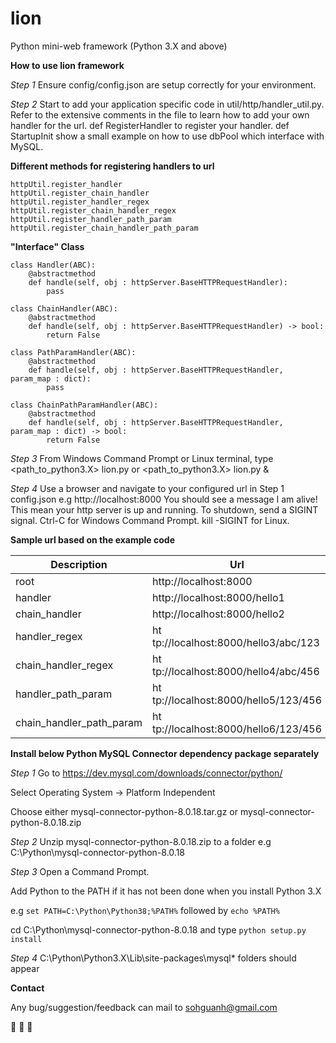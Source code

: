 # lion
Python mini-web framework (Python 3.X and above)

**How to use lion framework**

*Step 1*
Ensure config/config.json are setup correctly for your environment.

*Step 2*
Start to add your application specific code in util/http/handler_util.py. Refer to the extensive comments in the file to learn how to add your own handler for the url. def RegisterHandler to register your handler. def StartupInit show a small example on how to use dbPool which interface with MySQL.

**Different methods for registering handlers to url**
```
httpUtil.register_handler
httpUtil.register_chain_handler
httpUtil.register_handler_regex
httpUtil.register_chain_handler_regex
httpUtil.register_handler_path_param
httpUtil.register_chain_handler_path_param
```

**"Interface" Class**
```
class Handler(ABC):	
	@abstractmethod
	def handle(self, obj : httpServer.BaseHTTPRequestHandler):
		pass
		
class ChainHandler(ABC):	
	@abstractmethod
	def handle(self, obj : httpServer.BaseHTTPRequestHandler) -> bool:
		return False
		
class PathParamHandler(ABC):
	@abstractmethod
	def handle(self, obj : httpServer.BaseHTTPRequestHandler, param_map : dict):
		pass
		
class ChainPathParamHandler(ABC):	
	@abstractmethod
	def handle(self, obj : httpServer.BaseHTTPRequestHandler, param_map : dict) -> bool:
		return False
```

*Step 3*
From Windows Command Prompt or Linux terminal, type <path_to_python3.X> lion.py or <path_to_python3.X> lion.py &

*Step 4*
Use a browser and navigate to your configured url in Step 1 config.json e.g http://localhost:8000
You should see a message I am alive! This mean your http server is up and running.
To shutdown, send a SIGINT signal. Ctrl-C for Windows Command Prompt. kill -SIGINT <pid> for Linux.
  
**Sample url based on the example code**

| Description | Url |
| --- | --- |
| root | ht&#8203;tp://localhost:8000 |
| handler | ht&#8203;tp://localhost:8000/hello1 |
| chain_handler | ht&#8203;tp://localhost:8000/hello2 |
| handler_regex | ht&#8203;tp://localhost:8000/hello3/abc/123 |
| chain_handler_regex | ht&#8203;tp://localhost:8000/hello4/abc/456  |
| handler_path_param | ht&#8203;tp://localhost:8000/hello5/123/456 | 
| chain_handler_path_param | ht&#8203;tp://localhost:8000/hello6/123/456 | 

**Install below Python MySQL Connector dependency package separately**

*Step 1* 
Go to https://dev.mysql.com/downloads/connector/python/

Select Operating System -> Platform Independent

Choose either mysql-connector-python-8.0.18.tar.gz or mysql-connector-python-8.0.18.zip

*Step 2* 
Unzip mysql-connector-python-8.0.18.zip to a folder e.g C:\Python\mysql-connector-python-8.0.18

*Step 3* 
Open a Command Prompt. 

Add Python to the PATH if it has not been done when you install Python 3.X

e.g ```set PATH=C:\Python\Python38;%PATH%``` followed by ```echo %PATH%```

cd C:\Python\mysql-connector-python-8.0.18 and type ```python setup.py install```

*Step 4*
C:\Python\Python3.X\Lib\site-packages\mysql* folders should appear

**Contact**

Any bug/suggestion/feedback can mail to sohguanh@gmail.com

:lion: :lion: :lion:
